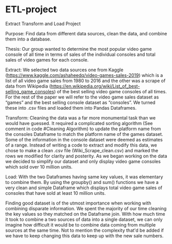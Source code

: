 # ETL-project
Extract Transform and Load Project

Purpose: Find data from different data sources, clean the data, and combine them into a database.

Thesis: Our group wanted to determine the most popular video game console of all time in terms of sales of the individual consoles and total sales of video games for each console.

Extract: We selected two data sources one from Kaggle (https://www.kaggle.com/ashaheedq/video-games-sales-2019) which is a list of all video game sales from 1980 to 2016 and the other was a scrape of data from Wikipedia (https://en.wikipedia.org/wiki/List_of_best-selling_game_consoles) of the best selling video game consoles of all times. For the rest of the paper we will refer to the video game sales dataset as “games” and the best selling console dataset as “consoles”.  We turned these into .csv files and loaded them into Pandas Dataframes.

Transform: Cleaning the data was a far more monumental task than we would have guessed.  It required a complicated sorting algorithm (See comment in code #Cleaning Algorithm) to update the platform name from the consoles Dataframe to match the platform name of the games dataset.  Some of the information in the console dataset were deemed as estimates of a range.  Instead of writing a code to extract and modify this data, we chose to make a clean .csv file (Wiki_Scrape_clean.csv) and marked the rows we modified for clarity and posterity.  As we began working on the data we decided to simplify our dataset and only display video game consoles which sold over 10 million units.

Load: With the two Dataframes having same key values, it was elementary to combine them.  By using the groupby() and sum() functions we have a very clean and simple Dataframe which displays total video game sales of consoles that have sold at least 10 million units.

Finding good dataset is of the utmost importance when working with combining disparate information.  We spent the majority of our time cleaning the key values so they matched on the Dataframe join.  With how much time it took to combine a two sources of data into a single dataset, we can only imagine how difficult it would be to combine data coming from multiple sources at the same time. Not to mention the complexity that'd be added if we have to keep changing this data to keep up with the new sale numbers.
